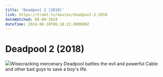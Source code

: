 ```yaml
---
title: 'Deadpool 2 (2018)' 
link: https://trakt.tv/movies/deadpool-2-2018
dateWatched: 08-09-2024
dateTime: 2024-08-10T06:18:22.000000Z
---
```

# Deadpool 2 (2018)

![](https://walter-r2.trakt.tv/images/movies/000/226/108/fanarts/thumb/131f185298.jpg)Wisecracking mercenary Deadpool battles the evil and powerful Cable and other bad guys to save a boy's life.